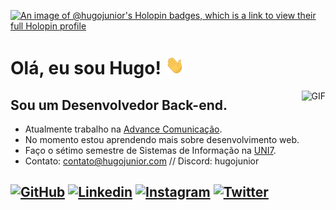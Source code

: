[![An image of @hugojunior's Holopin badges, which is a link to view their full Holopin profile](https://holopin.me/hugojunior)](https://holopin.io/@hugojunior)
# Olá, eu sou Hugo! <img width="30px" height="30" src="https://github.com/SatYu26/SatYu26/raw/master/Assets/Hi.gif" />

<img align="right" alt="GIF" height="160px" src="https://octodex.github.com/images/daftpunktocat-guy.gif" />

## Sou um Desenvolvedor Back-end.
- Atualmente trabalho na [Advance Comunicação](https://www.advance.com.br/).
- No momento estou aprendendo mais sobre desenvolvimento web.
- Faço o sétimo semestre de Sistemas de Informação na [UNI7](https://www.uni7.edu.br/).
- Contato: contato@hugojunior.com // Discord: hugojunior

[![GitHub](https://img.shields.io/badge/Github-181717?style=for-the-badge&logo=github&logoColor=white)](https://github.com/hugojunior)
[![Linkedin](https://img.shields.io/badge/Linkedin-0077B5?style=for-the-badge&logo=linkedin&logoColor=white)](https://www.linkedin.com/in/hugojunior/)
[![Instagram](https://img.shields.io/badge/Instagram-E4405F?style=for-the-badge&logo=instagram&logoColor=white)](https://www.instagram.com/hugojunior)
[![Twitter](https://img.shields.io/badge/Twitter-1DA1F2?style=for-the-badge&logo=twitter&logoColor=white)](https://twitter.com/hugojuniior)
---

